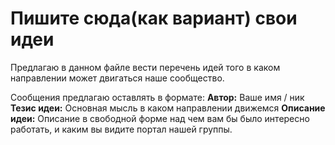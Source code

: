 # Пишите сюда(как вариант) свои идеи

Предлагаю в данном файле вести перечень идей того в каком направлении может двигаться наше сообщество.

Сообщения предлагаю оставлять в формате:
**Автор:** Ваше имя / ник
**Тезис идеи:** Основная мысль в каком направлении движемся
**Описание идеи:** Описание в свободной форме над чем вам бы было интересно работать, и каким вы видите портал нашей группы.
